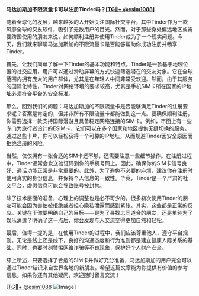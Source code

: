 **马达加斯加不限流量卡可以注册Tinder吗？[[TG💪+ @esim1088](https://t.me/s/esim1088)]**

随着全球化的发展，越来越多的人开始关注国际社交平台，其中Tinder作为一款风靡全球的交友软件，吸引了无数用户的目光。然而，对于那些身处偏远地区或需要跨国使用的朋友来说，如何顺利注册并使用Tinder成为了一个现实问题。今天，我们就来聊聊马达加斯加的不限流量卡是否能够帮助你成功注册并畅享Tinder。

首先，让我们简单了解一下Tinder的基本功能和特点。Tinder是一款基于地理位置的社交应用，用户可以通过滑动屏幕的方式快速筛选潜在的交友对象。它在全球范围内拥有庞大的用户群体，尤其是在年轻人中间非常受欢迎。然而，由于其服务的国际化特性，Tinder对网络环境的要求较高，尤其是手机SIM卡所在国家的IP地址必须符合平台的安全标准。

那么，回到我们的问题：马达加斯加的不限流量卡是否能够满足Tinder的注册要求呢？答案是肯定的，但并非所有不限流量卡都能做到这一点。要确保顺利注册，你需要选择一款支持国际漫游且具备稳定网络连接的SIM卡。例如，市面上有一些专门为旅行者设计的ESIM卡，它们可以在多个国家和地区提供无缝切换的服务。通过这些卡片，你可以轻松获得一个可靠的IP地址，从而规避Tinder因安全原因而拒绝注册的风险。

当然，仅仅拥有一张合适的SIM卡还不够，还需要注意一些细节操作。在注册过程中，Tinder通常会发送验证码到你的手机号码上。因此，确保你的SIM卡信号良好、通话功能正常是非常重要的。此外，为了避免不必要的麻烦，建议你在注册时使用真实的身份信息，并保持个人信息的一致性。毕竟，Tinder是一个严肃的社交平台，虚假信息可能会导致账号被封禁。

除了技术层面的准备，心理上的调整也是必不可少的。很多初次使用Tinder的朋友可能会因为害怕被拒绝或者担心隐私泄露而感到紧张。其实，这些都是正常的反应。关键在于你要明确自己的目标——是为了寻找志同道合的朋友，还是单纯为了娱乐消遣？明确了这一点后，你会发现与人交流变得更加自然和轻松。

最后，值得一提的是，在使用Tinder的过程中，我们应该尊重他人，遵守平台规则。无论是线上还是线下，良好的沟通态度和行为准则都是建立健康人际关系的基础。同时，也要时刻警惕网络诈骗等不良现象，保护好个人财产安全。

综上所述，只要选择了合适的SIM卡并做好充分准备，马达加斯加的用户完全可以通过Tinder结识来自世界各地的新朋友。希望这篇文章能为你提供有价值的参考信息。如果你还有其他疑问，欢迎随时留言交流！

[[TG💪+ @esim1088](https://t.me/s/esim1088) ![Image](https://i.postimg.cc/4NQfJmqS/Snipaste-2025-05-13-00-14-12.png)]